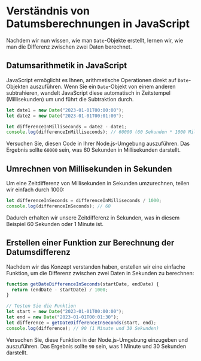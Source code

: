 # Verständnis von Datumsberechnungen in JavaScript

Nachdem wir nun wissen, wie man `Date`-Objekte erstellt, lernen wir, wie man die Differenz zwischen zwei Daten berechnet.

## Datumsarithmetik in JavaScript

JavaScript ermöglicht es Ihnen, arithmetische Operationen direkt auf `Date`-Objekten auszuführen. Wenn Sie ein `Date`-Objekt von einem anderen subtrahieren, wandelt JavaScript diese automatisch in Zeitstempel (Millisekunden) um und führt die Subtraktion durch.

```javascript
let date1 = new Date("2023-01-01T00:00:00");
let date2 = new Date("2023-01-01T00:01:00");

let differenceInMilliseconds = date2 - date1;
console.log(differenceInMilliseconds); // 60000 (60 Sekunden * 1000 Millisekunden)
```

Versuchen Sie, diesen Code in Ihrer Node.js-Umgebung auszuführen. Das Ergebnis sollte `60000` sein, was 60 Sekunden in Millisekunden darstellt.

## Umrechnen von Millisekunden in Sekunden

Um eine Zeitdifferenz von Millisekunden in Sekunden umzurechnen, teilen wir einfach durch 1000:

```javascript
let differenceInSeconds = differenceInMilliseconds / 1000;
console.log(differenceInSeconds); // 60
```

Dadurch erhalten wir unsere Zeitdifferenz in Sekunden, was in diesem Beispiel 60 Sekunden oder 1 Minute ist.

## Erstellen einer Funktion zur Berechnung der Datumsdifferenz

Nachdem wir das Konzept verstanden haben, erstellen wir eine einfache Funktion, um die Differenz zwischen zwei Daten in Sekunden zu berechnen:

```javascript
function getDateDifferenceInSeconds(startDate, endDate) {
  return (endDate - startDate) / 1000;
}

// Testen Sie die Funktion
let start = new Date("2023-01-01T00:00:00");
let end = new Date("2023-01-01T00:01:30");
let difference = getDateDifferenceInSeconds(start, end);
console.log(difference); // 90 (1 Minute und 30 Sekunden)
```

Versuchen Sie, diese Funktion in der Node.js-Umgebung einzugeben und auszuführen. Das Ergebnis sollte `90` sein, was 1 Minute und 30 Sekunden darstellt.
